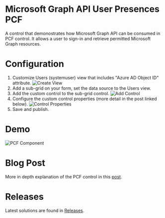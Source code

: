 # Microsoft Graph API User Presences PCF
A control that demonostrates how Microsoft Graph API can be consumed in PCF control. It allows a user to sign-in and retrieve permitted Microsoft Graph resources.

 # Configuration
 1. Customize Users (systemuser) view that includes "Azure AD Object ID" attribute.
   ![Create View](/microsoft-graph-api-presence-pcf/docs/Configure-SystemUser-View.png)
 2. Add a sub-grid on your form, set the data source to the Users view. 
 3. Add the custom control to the sub-grid control. 
   ![Add Control](/microsoft-graph-api-presence-pcf/docs/Configure-Add-Control.png)
 3. Configure the custom control properties (more detail in the post linked below).
   ![Control Properties](/microsoft-graph-api-presence-pcf/docs/Control-Properties.png)
 4. Save and publish. 
 
# Demo
![PCF Component](/microsoft-graph-api-presence-pcf/docs/Demo-UserPresences.png)

# Blog Post
More in depth explanation of the PCF control in this [post](https://taerimhan.com/consuming-microsoft-graph-api-from-pcf-control).

# Releases
Latest solutions are found in [Releases](https://github.com/taerimhan/microsoft-graph-api-presence-pcf/releases).